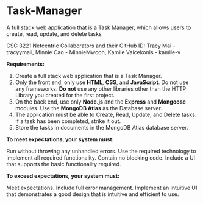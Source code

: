 # Task-Manager
 A full stack web application that is a Task Manager, which allows users to create, read, update, and delete tasks

CSC 3221 Netcentric
Collaborators and their GitHub ID: Tracy Mai - tracyymaii, Minnie Cao - MinnieMwooh, Kamile Vaicekonis - kamile-v


**Requirements:**

1. Create a full stack web application that is a Task Manager.
2. Only the front end, only use **HTML**, **CSS**, and **JavaScript**. Do not use any frameworks. **Do not** use any other libraries other than the HTTP Library you created for the first project.
3. On the back end, use only **Node.js** and the **Express** and **Mongoose** modules. Use the **MongoDB Atlas** as the Database server.
4. The application must be able to Create, Read, Update, and Delete tasks. If a task has been completed, strike it out.
5. Store the tasks in documents in the MongoDB Atlas database server.

**To meet expectations, your system must:**

Run without throwing any unhandled errors.
Use the required technology to implement all required functionality.
Contain no blocking code.
Include a UI that supports the basic functionality required.

**To exceed expectations, your system must:**

Meet expectations.
Include full error management.
Implement an intuitive UI that demonstrates a good design that is intuitive and efficient to use.
